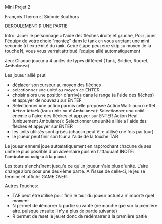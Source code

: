 Mini Projet 2 

François Theron et Sidonie Bouthors

DEROULEMENT D'UNE PARTIE

Intro: Jouer le personnage a l'aide des flèches droite et gauche,
Pour jouer l'équipe de votre choix "montez" dans le tank en vous
arretant une mini seconde à l'extrémité du tank. Cette étape peut etre skip au moyen de la touche N, vous vous verrait attribué l'equipe allié automatiquement

Jeu:
Chaque joueur a 4 unités de types différent (Tank, Soldier, Rocket, Ambulance)

Les joueur allié peut
- déplacer son curseur au moyen des flèches
- selectionner une unité au moyen de ENTER
- choisir alors une position d'arrivée dans le range (a l'aide des flèches) et appuyer de nouveau sur ENTER
- Selectionner une action parmis celle proposée
Action Wait: aucun effet
Action Attack (tous units sauf Ambulance): Selectionner une unité enemie a l'aide des flèches et appuyer sur ENTER
Action Heal (uniquement Ambulance): Selectionner une unité alliée a l'aide des flèches et appuyer sur ENTER
- les units utilisés sont grisés (chacun peut être utilisé une fois par tour)
- le joueur peut finir son tour à l'aide de la touche TAB

Le joueur ennemi joue automatiquement en rapprochant chacune de ses unité le plus possible d'un adversaire puis en l'attaquant (NOTE: l'ambulance soigne à la place)

Les tours s'enchaînent jusqu'a ce qu'un joueur n'aie plus d'unité. L'aire change alors pour une deuxième partie. A l'issue de celle-ci, le jeu se termine et affiche GAME OVER.

Autres Touches:

- TAB peut être utilisé pour finir le tour du joueur actuel a n'importe quel moment
- N permet de démarrer la partie suivante (ne marche que sur la première aire, puisque ensuite il n'y a plus de partie suivante)
- R permet de reset le jeu et donc de redémarrer à la première partie


